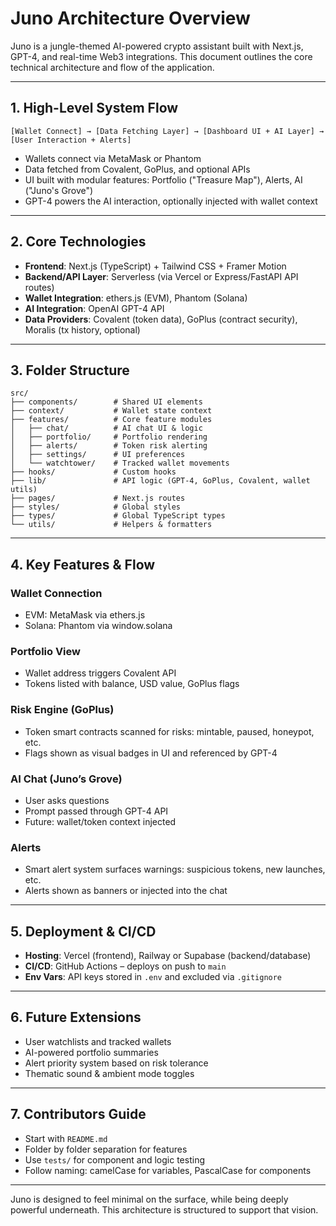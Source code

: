 # Juno Architecture Overview

Juno is a jungle-themed AI-powered crypto assistant built with Next.js, GPT-4, and real-time Web3 integrations. This document outlines the core technical architecture and flow of the application.

---

## 1. High-Level System Flow

```
[Wallet Connect] → [Data Fetching Layer] → [Dashboard UI + AI Layer] → [User Interaction + Alerts]
```

- Wallets connect via MetaMask or Phantom
- Data fetched from Covalent, GoPlus, and optional APIs
- UI built with modular features: Portfolio ("Treasure Map"), Alerts, AI ("Juno's Grove")
- GPT-4 powers the AI interaction, optionally injected with wallet context

---

## 2. Core Technologies

- **Frontend**: Next.js (TypeScript) + Tailwind CSS + Framer Motion
- **Backend/API Layer**: Serverless (via Vercel or Express/FastAPI API routes)
- **Wallet Integration**: ethers.js (EVM), Phantom (Solana)
- **AI Integration**: OpenAI GPT-4 API
- **Data Providers**: Covalent (token data), GoPlus (contract security), Moralis (tx history, optional)

---

## 3. Folder Structure

```
src/
├── components/        # Shared UI elements
├── context/           # Wallet state context
├── features/          # Core feature modules
│   ├── chat/          # AI chat UI & logic
│   ├── portfolio/     # Portfolio rendering
│   ├── alerts/        # Token risk alerting
│   ├── settings/      # UI preferences
│   └── watchtower/    # Tracked wallet movements
├── hooks/             # Custom hooks
├── lib/               # API logic (GPT-4, GoPlus, Covalent, wallet utils)
├── pages/             # Next.js routes
├── styles/            # Global styles
├── types/             # Global TypeScript types
└── utils/             # Helpers & formatters
```

---

## 4. Key Features & Flow

### Wallet Connection
- EVM: MetaMask via ethers.js
- Solana: Phantom via window.solana

### Portfolio View
- Wallet address triggers Covalent API
- Tokens listed with balance, USD value, GoPlus flags

### Risk Engine (GoPlus)
- Token smart contracts scanned for risks: mintable, paused, honeypot, etc.
- Flags shown as visual badges in UI and referenced by GPT-4

### AI Chat (Juno’s Grove)
- User asks questions
- Prompt passed through GPT-4 API
- Future: wallet/token context injected

### Alerts
- Smart alert system surfaces warnings: suspicious tokens, new launches, etc.
- Alerts shown as banners or injected into the chat

---

## 5. Deployment & CI/CD

- **Hosting**: Vercel (frontend), Railway or Supabase (backend/database)
- **CI/CD**: GitHub Actions – deploys on push to `main`
- **Env Vars**: API keys stored in `.env` and excluded via `.gitignore`

---

## 6. Future Extensions

- User watchlists and tracked wallets
- AI-powered portfolio summaries
- Alert priority system based on risk tolerance
- Thematic sound & ambient mode toggles

---

## 7. Contributors Guide

- Start with `README.md`
- Folder by folder separation for features
- Use `tests/` for component and logic testing
- Follow naming: camelCase for variables, PascalCase for components

---

Juno is designed to feel minimal on the surface, while being deeply powerful underneath. This architecture is structured to support that vision.
